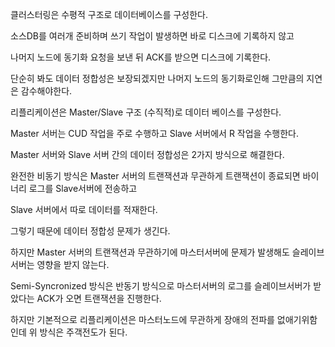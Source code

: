 클러스터링은 수평적 구조로 데이터베이스를 구성한다.

소스DB를 여러개 준비하며 쓰기 작업이 발생하면 바로 디스크에 기록하지 않고 

나머지 노드에 동기화 요청을 보낸 뒤 ACK를 받으면 디스크에 기록한다.

단순히 봐도 데이터 정합성은 보장되겠지만 나머지 노드의 동기화로인해 그만큼의 지연은 감수해야한다.

리플리케이션은 Master/Slave 구조 (수직적)로 데이터 베이스를 구성한다.

Master 서버는 CUD 작업을 주로 수행하고 Slave 서버에서 R 작업을 수행한다.

Master 서버와 Slave 서버 간의 데이터 정합성은 2가지 방식으로 해결한다.

완전한 비동기 방식은 Master 서버의 트랜잭션과 무관하게 트랜잭션이 종료되면 바이너리 로그를 Slave서버에 전송하고

Slave 서버에서 따로 데이터를 적재한다.

그렇기 때문에 데이터 정합성 문제가 생긴다.

하지만 Master 서버의 트랜잭션과 무관하기에 마스터서버에 문제가 발생해도 슬레이브 서버는 영향을 받지 않는다.

Semi-Syncronized 방식은 반동기 방식으로 마스터서버의 로그를 슬레이브서버가 받았다는 ACK가 오면 트랜잭션을 진행한다.

하지만 기본적으로 리플리케이션은 마스터노드에 무관하게 장애의 전파를 없애기위함인데 위 방식은 주객전도가 된다.